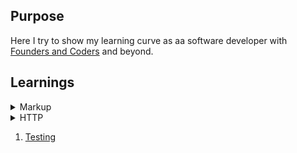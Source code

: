 ## Purpose

Here I try to show my learning curve as aa software developer with [Founders and Coders](https://github.com/foundersandcoders) and beyond. 




## Learnings

<details>
  <summary>Markup</summary>
  
  - Semantic HTML to aid accessibility and SEO.
  - Site is accessible for screen readers
  - Sufficient colour contrast.
  - Accessibility tool.
  - Media queries. 
  - Mobile-first.
  - CSS BEM methodology.
  - Flexbox.
  - Grid.
  - Coherent Git commits.
  - HTML forms.
</details>
<details>
  <summary>HTTP</summary>
  
  - Asynchronous coding.
  - Callbacks.
  - Promises.
  - Fetch.
  - GET and POST.
  - .map()
  - .filter()
  - DOM selectors.
  - .toggle()
  - Consistent layout.
  - Spacing guidelines.
  - Debug with web browser and console.log()
</details>


1. [Testing](/learnings/testing.md)
